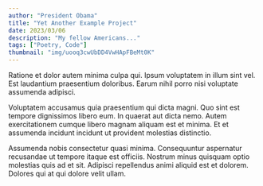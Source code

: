 ```yaml
---
author: "President Obama"
title: "Yet Another Example Project"
date: 2023/03/06
description: "My fellow Americans..."
tags: ["Poetry, Code"]
thumbnail: "img/uooq3cwUbDD4VwHApFBeMt0K"
---
```


Ratione et dolor autem minima culpa qui. Ipsum voluptatem in illum sint vel. Est laudantium praesentium doloribus. Earum nihil porro nisi voluptate assumenda adipisci.

Voluptatem accusamus quia praesentium qui dicta magni. Quo sint est tempore dignissimos libero eum. In quaerat aut dicta nemo. Autem exercitationem cumque libero magnam aliquam est et minima. Et et assumenda incidunt incidunt ut provident molestias distinctio.

Assumenda nobis consectetur quasi minima. Consequuntur aspernatur recusandae ut tempore itaque est officiis. Nostrum minus quisquam optio molestias quis ad et sit. Adipisci repellendus animi aliquid est et dolorem. Dolores qui at qui dolore velit ullam.